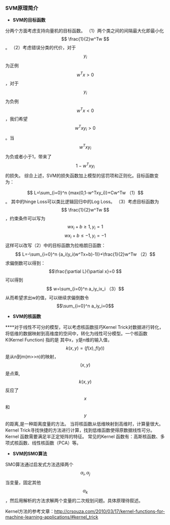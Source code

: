 ### SVM原理简介
* **SVM的目标函数**

分两个方面考虑支持向量机的目标函数。
（1）两个类之间的间隔最大化即最小化$$ \frac{1}{2}w^Tw $$。
（2）考虑错误分类的代价，对于$$y_i$$为正例$$ w^Tx \gt 0$$，对于$$y_i$$为负例 $$ w^Tx\lt0 $$，我们希望$$ w^Txy_i \gt 0$$。当$$ w^Txy_i$$为负或者小于1，带来了$$1-w^Txy_i$$的损失。
综合上述，SVM的损失函数加上模型的惩罚项和正则化。目标函数变为：

$$ L=\sum_{i=0}^n {max(0,1-w^Txy_i)}+Cw^Tw （1）$$。
其中的hinge Loss可以类比逻辑回归中的Log Loss。
（3）考虑目标函数为$$ \frac{1}{2}w^Tw $$，约束条件可以写为
$$ wx_i+b \ge 1,y_i=1 $$
$$wx_i+b\le-1,y_i=-1 $$
这样可以改写（2）中的目标函数为拉格朗日函数：
$$ L=-\sum_{i=0}^n {a_i(y_i(w^Tx+b)-1)}+\frac{1}{2}w^Tw （2）$$
求偏倒数可以得到：$$\frac{\partial L}{\partial x}=0 $$可以得到 
         $$ w=\sum_{i=0}^n a_iy_ix_i （3）$$
从而希望求出w的值，可以继续求偏倒数令 
   $$\sum_{i=0}^n a_iy_i=0$$

* **SVM的核函数**

****对于线性不可分的模型，可以考虑核函数技巧Kernel Trick对数据进行转化，将低维的数据映射到高维度的空间中，转化为线性可分模型。一个核函数K(Kernel Function) 指的是 其中x，y是n维的输入值，$$k(x,y)=(f(x),f(y))$$是从n到m(m>>n)的映射，$$(x,y)$$是点乘,$$k(x,y)$$反应了 $$x$$ 和 $$y$$的距离,是一种距离度量的方法。
当将核函数从低维映射到高维时，计算量很大。Kernel Trick寻找快捷的方法进行计算，找到低维函数使得原数据线性可分。Kernel 函数需要满足半正定矩阵的特征。
常见的Kernel 函数有：高斯核函数、多项式核函数、线性核函数（PCA）等。

* **SVM的SMO算法**

SMO算法通过启发式方法选择两个$$α_i,α_j$$当变量，固定其他$$α_k$$，然后用解析的方法求解两个变量的二次规划问题。具体原理待叙述。

Kernel方法的参考文章：http://crsouza.com/2010/03/17/kernel-functions-for-machine-learning-applications/#kernel_trick


